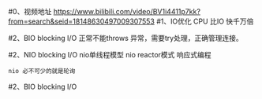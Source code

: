 #0、视频地址
    https://www.bilibili.com/video/BV1i4411p7kk?from=search&seid=18148630497009307553
#1、IO优化
    CPU 比IO 快千万倍
    
#2、BIO  blocking I/O
    正常不能throws 异常，需要try处理，正确管理连接。
    
#2、NIO  blocking I/O
    nio单线程模型
    nio reactor模式 响应式编程
    
    nio 必不可少的就是轮询
#2、BIO  blocking I/O
    
